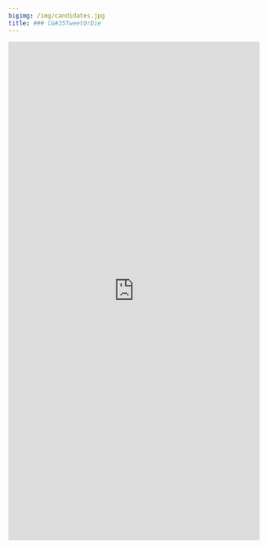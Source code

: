 ```yaml
---
bigimg: /img/candidates.jpg
title: ### C&#35TweetOrDie
---
```


<iframe id="Campaign" src="http://52.38.152.177:3838/Campaign/" style="border: none; width: 100%; height:1000px" frameborder="0"></iframe>
